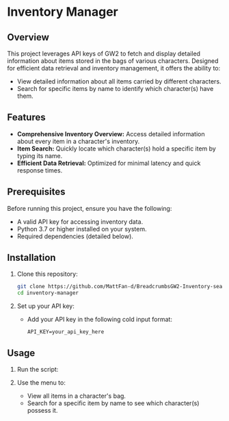 # Inventory Manager

## Overview
This project leverages API keys of GW2 to fetch and display detailed information about items stored in the bags of various characters. Designed for efficient data retrieval and inventory management, it offers the ability to:

- View detailed information about all items carried by different characters.
- Search for specific items by name to identify which character(s) have them.

## Features
- **Comprehensive Inventory Overview:** Access detailed information about every item in a character's inventory.
- **Item Search:** Quickly locate which character(s) hold a specific item by typing its name.
- **Efficient Data Retrieval:** Optimized for minimal latency and quick response times.

## Prerequisites
Before running this project, ensure you have the following:

- A valid API key for accessing inventory data.
- Python 3.7 or higher installed on your system.
- Required dependencies (detailed below).

## Installation

1. Clone this repository:
   ```bash
   git clone https://github.com/MattFan-d/BreadcrumbsGW2-Inventory-searcher.git
   cd inventory-manager
   ```

2. Set up your API key:
   - Add your API key in the following cold input format:
     ```env
     API_KEY=your_api_key_here
     ```

## Usage

1. Run the script:

2. Use the menu to:
   - View all items in a character's bag.
   - Search for a specific item by name to see which character(s) possess it.
